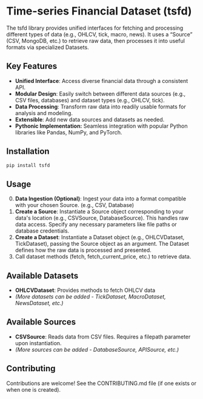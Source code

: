 # Time-series Financial Dataset (tsfd)

The tsfd library provides unified interfaces for fetching and processing different types of data (e.g., OHLCV, tick, macro, news). It uses a “Source” (CSV, MongoDB, etc.) to retrieve raw data, then processes it into useful formats via specialized Datasets.

## Key Features

- **Unified Interface**: Access diverse financial data through a consistent API.
- **Modular Design**: Easily switch between different data sources (e.g., CSV files, databases) and dataset types (e.g., OHLCV, tick).
- **Data Processing**: Transform raw data into readily usable formats for analysis and modeling.
- **Extensible**: Add new data sources and datasets as needed.
- **Pythonic Implementation:** Seamless integration with popular Python libraries like Pandas, NumPy, and PyTorch.

## Installation

```bash
pip install tsfd
```

## Usage

0. **Data Ingestion (Optional)**: Ingest your data into a format compatible with your chosen Source. (e.g., CSV, Database)
1. **Create a Source**: Instantiate a Source object corresponding to your data's location (e.g., CSVSource, DatabaseSource). This handles raw data access. Specify any necessary parameters like file paths or database credentials.
2. **Create a Dataset**: Instantiate a Dataset object (e.g., OHLCVDataset, TickDataset), passing the Source object as an argument. The Dataset defines how the raw data is processed and presented.
3. Call dataset methods (fetch, fetch_current_price, etc.) to retrieve data.

## Available Datasets

- **OHLCVDataset**: Provides methods to fetch OHLCV data
- _(More datasets can be added - TickDataset, MacroDataset, NewsDataset, etc.)_

## Available Sources

- **CSVSource**: Reads data from CSV files. Requires a filepath parameter upon instantiation.
- _(More sources can be added - DatabaseSource, APISource, etc.)_

## Contributing

Contributions are welcome! See the CONTRIBUTING.md file (if one exists or when one is created).
